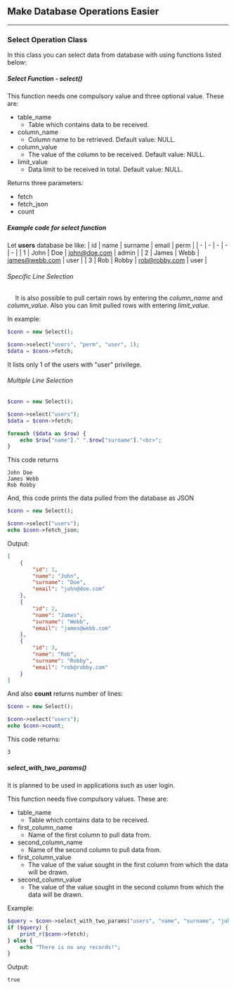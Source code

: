 ## Make Database Operations Easier
___

### Select Operation Class
In this class you can select data from database with using functions listed below:

##### Select Function - select()
This function needs one compulsory value and three optional value. These are:

- table_name
    - Table which contains data to be received.
- column_name 
    - Column name to be retrieved. Default value: NULL.
- column_value 
    - The value of the column to be received. Default value: NULL.
- limit_value
    - Data limit to be received in total. Default value: NULL.

Returns three parameters:
- fetch
- fetch_json
- count


##### Example code for select function

Let **users** database be like:
| id | name | surname | email | perm |
| - | - | - | - | - |
| 1 | John | Doe | john@doe.com | admin |
| 2 | James | Webb | james@webb.com | user |
| 3 | Rob | Robby | rob@robby.com | user |

###### Specific Line Selection

&emsp; It is also possible to pull certain rows by entering the *column_name* and *column_value*. Also you can limit pulled rows with entering *limit_value*.

In example:

```php
$conn = new Select();

$conn->select("users", "perm", "user", 1);
$data = $conn->fetch;
```

It lists only 1 of the users with "user" privilege.


###### Multiple Line Selection


```php
$conn = new Select();

$conn->select("users");
$data = $conn->fetch;

foreach ($data as $row) {
    echo $row["name"]." ".$row["surname"]."<br>";
}
```
This code returns

    John Doe
    James Webb
    Rob Robby

And, this code prints the data pulled from the database as JSON

```php
$conn = new Select();

$conn->select("users");
echo $conn->fetch_json;
```

Output:

```JSON
[
    {
        "id": 1,
        "name": "John",
        "surname": "Doe",
        "email": "john@doe.com"
    },
    {
        "id": 2,
        "name": "James",
        "surname": "Webb",
        "email": "james@webb.com"
    },
    {
        "id": 3,
        "name": "Rob",
        "surname": "Robby",
        "email": "rob@robby.com"
    }
]
```

And also **count** returns number of lines:

```php
$conn = new Select();

$conn->select("users");
echo $conn->count;
```

This code returns:

    3


##### select_with_two_params()
It is planned to be used in applications such as user login.

This function needs five compulsory values. These are:

- table_name
    - Table which contains data to be received.
- first_column_name 
    - Name of the first column to pull data from.
- second_column_name 
    - Name of the second column to pull data from.
- first_column_value
    - The value of the value sought in the first column from which the data will be drawn.
- second_column_value
    - The value of the value sought in the second column from which the data will be drawn.

Example:

```php
$query = $conn->select_with_two_params("users", "name", "surname", "john", "doe");
if ($query) {
    print_r($conn->fetch);
} else {
    echo "There is no any records!";
}
```

Output:

    true
